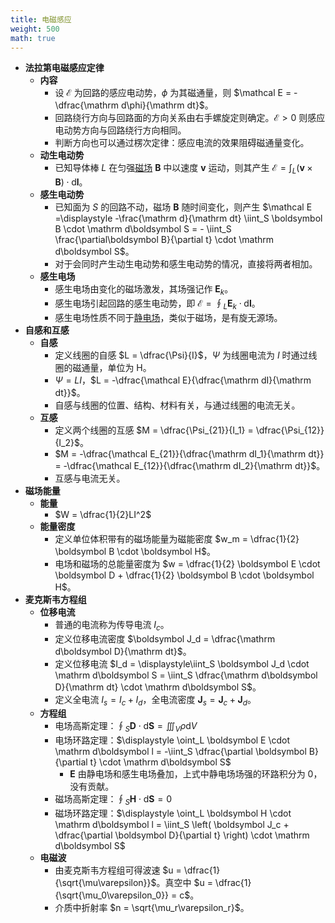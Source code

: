 ```yaml
---
title: 电磁感应
weight: 500
math: true
---
```


- **法拉第电磁感应定律**
    - **内容**
        - 设 $\mathcal E$ 为回路的感应电动势，$\phi$ 为其磁通量，则 $\mathcal E = -\dfrac{\mathrm d\phi}{\mathrm dt}$。
        - 回路绕行方向与回路面的方向关系由右手螺旋定则确定。$\mathcal E>0$ 则感应电动势方向与回路绕行方向相同。
        - 判断方向也可以通过楞次定律：感应电流的效果阻碍磁通量变化。
    - **动生电动势**
        - 已知导体棒 $L$ 在匀强[磁场](/docs/physics/electromagnetism/magnetic-field) $\boldsymbol B$ 中以速度 $\boldsymbol v$ 运动，则其产生 $\mathcal E = \displaystyle\int_L (\boldsymbol v \times \boldsymbol B) \cdot \mathrm d\boldsymbol l$。
    - **感生电动势**
        - 已知面为 $S$ 的回路不动，磁场 $\boldsymbol B$ 随时间变化，则产生 $\mathcal E =\displaystyle -\frac{\mathrm d}{\mathrm dt} \iint_S \boldsymbol B \cdot \mathrm d\boldsymbol S = - \iint_S \frac{\partial\boldsymbol B}{\partial t} \cdot \mathrm d\boldsymbol S$。
        - 对于会同时产生动生电动势和感生电动势的情况，直接将两者相加。
    - **感生电场**
        - 感生电场由变化的磁场激发，其场强记作 $\boldsymbol E_k$。
        - 感生电场引起回路的感生电动势，即 $\mathcal E = \displaystyle\oint_L \boldsymbol E_k \cdot \mathrm d\boldsymbol l$。
        - 感生电场性质不同于[静电场](/docs/physics/electromagnetism/electrostatic-field)，类似于磁场，是有旋无源场。
- **自感和互感**
    - **自感**
        - 定义线圈的自感 $L = \dfrac{\Psi}{I}$，$\Psi$ 为线圈电流为 $I$ 时通过线圈的磁通量，单位为 $\mathrm H$。
        - $\Psi = LI$，$L = -\dfrac{\mathcal E}{\dfrac{\mathrm dI}{\mathrm dt}}$。
        - 自感与线圈的位置、结构、材料有关，与通过线圈的电流无关。
    - **互感**
        - 定义两个线圈的互感 $M = \dfrac{\Psi_{21}}{I_1} = \dfrac{\Psi_{12}}{I_2}$。
        - $M = -\dfrac{\mathcal E_{21}}{\dfrac{\mathrm dI_1}{\mathrm dt}} = -\dfrac{\mathcal E_{12}}{\dfrac{\mathrm dI_2}{\mathrm dt}}$。
        - 互感与电流无关。
- **磁场能量**
    - **能量**
        - $W = \dfrac{1}{2}LI^2$
    - **能量密度**
        - 定义单位体积带有的磁场能量为磁能密度 $w_m = \dfrac{1}{2} \boldsymbol B \cdot \boldsymbol H$。
        - 电场和磁场的总能量密度为 $w = \dfrac{1}{2} \boldsymbol E \cdot \boldsymbol D + \dfrac{1}{2} \boldsymbol B \cdot \boldsymbol H$。
- **麦克斯韦方程组**
    - **位移电流**
        - 普通的电流称为传导电流 $I_c$。
        - 定义位移电流密度 $\boldsymbol J_d = \dfrac{\mathrm d\boldsymbol D}{\mathrm dt}$。
        - 定义位移电流 $I_d = \displaystyle\iint_S \boldsymbol J_d \cdot \mathrm d\boldsymbol S = \iint_S \dfrac{\mathrm d\boldsymbol D}{\mathrm dt} \cdot \mathrm d\boldsymbol S$。
        - 定义全电流 $I_s = I_c + I_d$，全电流密度 $\boldsymbol J_s = \boldsymbol J_c + \boldsymbol J_d$。
    - **方程组**
        - 电场高斯定理：$\displaystyle \oint_S \boldsymbol D \cdot \mathrm d\boldsymbol S = \iiint_V \rho \mathrm dV$
        - 电场环路定理：$\displaystyle \oint_L \boldsymbol E \cdot \mathrm d\boldsymbol l = -\iint_S \dfrac{\partial \boldsymbol B}{\partial t} \cdot \mathrm d\boldsymbol S$
            - $\boldsymbol E$ 由静电场和感生电场叠加，上式中静电场场强的环路积分为 $0$，没有贡献。
        - 磁场高斯定理：$\displaystyle \oint_S \boldsymbol H \cdot \mathrm d\boldsymbol S = 0$
        - 磁场环路定理：$\displaystyle \oint_L \boldsymbol H \cdot \mathrm d\boldsymbol l = \iint_S \left( \boldsymbol J_c + \dfrac{\partial \boldsymbol D}{\partial t} \right) \cdot \mathrm d\boldsymbol S$
    - **电磁波**
        - 由麦克斯韦方程组可得波速 $u = \dfrac{1}{\sqrt{\mu\varepsilon}}$。真空中 $u = \dfrac{1}{\sqrt{\mu_0\varepsilon_0}} = c$。
        - 介质中折射率 $n = \sqrt{\mu_r\varepsilon_r}$。
